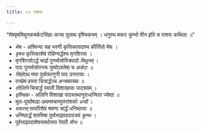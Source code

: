 ```yaml
---
title: ०२ राशयः

---
```

"मेषवृषमिथुनकर्क्कटसिंहाः कन्या तुलाथ वृश्चिकभम् । धनुरथ मकरः कुम्भो मीन इति च राशयः कथिताः ॥"

- *मेषः* - अश्विन्या सह भरणी कृत्तिकापादश्च कीर्त्तितो मेषः ।
- *वृषभः* कृत्तिकाशेषं रोहिण्यर्द्धश्च मृगशिरसः ।
- मृगशिरसोऽर्द्धं चार्द्रा पुनर्व्वसोस्त्रिपादो *मिथुनम्* ।
- पादः पुनर्व्वसोरन्त्यः पुष्योऽश्लेषा च *कर्कटः* ॥
- *सिंहो*ऽथ मघा पूर्व्वफल्गुणी पाद उत्तरायाः ।
- तच्छेषं हस्ता चित्रार्द्धञ्च *कन्य*काख्यः ॥
- *तोलिनि* चित्रार्द्धं स्वाती विशाखायाः पादत्रयम् ।
- *वृश्चिकः* - अलिनि विशाखा पादस्तथानुराधान्विता ज्येष्ठा ॥
- मूल-पूर्व्वाषाढा-प्रथमश्चाप्युत्तरांशको *धन्वी* ।
- *मकरस्* तत्परिशेषं श्रवणा चांर्द्धं धनिष्ठायाः ॥
- धनिष्ठार्द्धं शतभिषा पुर्व्वभाद्रपदपादत्रयं *कुम्भः* ।
- पूर्वभाद्रपदाशेषस्तथोत्तरा रेवती *मीनः* ॥

